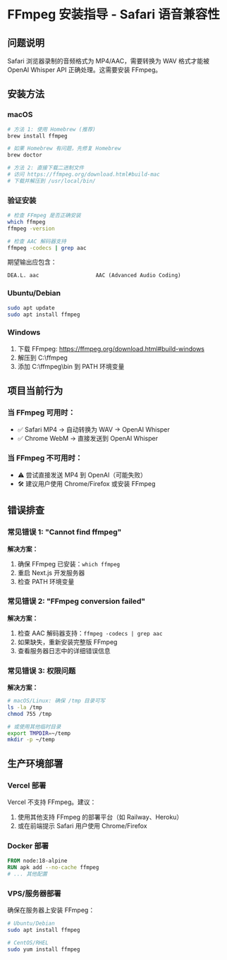 # FFmpeg 安装指导 - Safari 语音兼容性

## 问题说明
Safari 浏览器录制的音频格式为 MP4/AAC，需要转换为 WAV 格式才能被 OpenAI Whisper API 正确处理。这需要安装 FFmpeg。

## 安装方法

### macOS
```bash
# 方法 1: 使用 Homebrew (推荐)
brew install ffmpeg

# 如果 Homebrew 有问题，先修复 Homebrew
brew doctor

# 方法 2: 直接下载二进制文件
# 访问 https://ffmpeg.org/download.html#build-mac
# 下载并解压到 /usr/local/bin/
```

### 验证安装
```bash
# 检查 FFmpeg 是否正确安装
which ffmpeg
ffmpeg -version

# 检查 AAC 解码器支持
ffmpeg -codecs | grep aac
```

期望输出应包含：
```
DEA.L. aac                  AAC (Advanced Audio Coding)
```

### Ubuntu/Debian
```bash
sudo apt update
sudo apt install ffmpeg
```

### Windows
1. 下载 FFmpeg: https://ffmpeg.org/download.html#build-windows
2. 解压到 C:\ffmpeg
3. 添加 C:\ffmpeg\bin 到 PATH 环境变量

## 项目当前行为

### 当 FFmpeg 可用时：
- ✅ Safari MP4 → 自动转换为 WAV → OpenAI Whisper
- ✅ Chrome WebM → 直接发送到 OpenAI Whisper

### 当 FFmpeg 不可用时：
- ⚠️ 尝试直接发送 MP4 到 OpenAI（可能失败）
- 🛠️ 建议用户使用 Chrome/Firefox 或安装 FFmpeg

## 错误排查

### 常见错误 1: "Cannot find ffmpeg"
**解决方案：**
1. 确保 FFmpeg 已安装：`which ffmpeg`
2. 重启 Next.js 开发服务器
3. 检查 PATH 环境变量

### 常见错误 2: "FFmpeg conversion failed"
**解决方案：**
1. 检查 AAC 解码器支持：`ffmpeg -codecs | grep aac`
2. 如果缺失，重新安装完整版 FFmpeg
3. 查看服务器日志中的详细错误信息

### 常见错误 3: 权限问题
**解决方案：**
```bash
# macOS/Linux: 确保 /tmp 目录可写
ls -la /tmp
chmod 755 /tmp

# 或使用其他临时目录
export TMPDIR=~/temp
mkdir -p ~/temp
```

## 生产环境部署

### Vercel 部署
Vercel 不支持 FFmpeg。建议：
1. 使用其他支持 FFmpeg 的部署平台（如 Railway、Heroku）
2. 或在前端提示 Safari 用户使用 Chrome/Firefox

### Docker 部署
```dockerfile
FROM node:18-alpine
RUN apk add --no-cache ffmpeg
# ... 其他配置
```

### VPS/服务器部署
确保在服务器上安装 FFmpeg：
```bash
# Ubuntu/Debian
sudo apt install ffmpeg

# CentOS/RHEL
sudo yum install ffmpeg
```